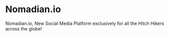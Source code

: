 # Nomadian.io
Nomadian.io, New Social Media Platform exclusively for all the Hitch Hikers across the globe!
